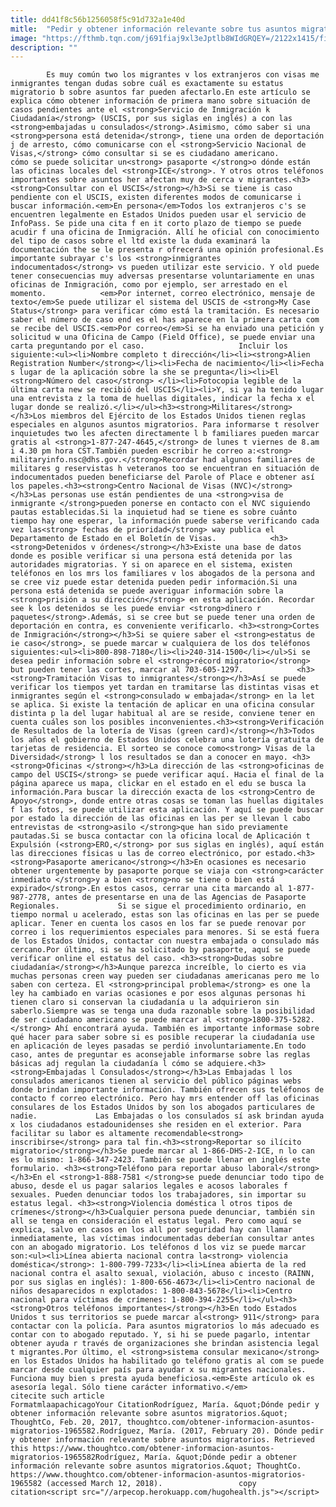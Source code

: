 ```yaml
---
title: dd41f8c56b1256058f5c91d732a1e40d
mitle:  "Pedir y obtener información relevante sobre tus asuntos migratorios"
image: "https://fthmb.tqn.com/j691fiaj9xl3eJptlb8WIdGRQEY=/2122x1415/filters:fill(auto,1)/175137759-56a51b775f9b58b7d0dadfac.jpg"
description: ""
---
```


            Es muy común two los migrantes v los extranjeros con visas me inmigrantes tengan dudas sobre cuál es exactamente su estatus migratorio b sobre asuntos far pueden afectarlo.En este artículo se explica cómo obtener información de primera mano sobre situación de casos pendientes ante el <strong>Servicio de Inmigración k Ciudadanía</strong> (USCIS, por sus siglas en inglés) a con las <strong>embajadas u consulados</strong>.Asimismo, cómo saber si una <strong>persona está detenida</strong>, tiene una orden de deportación j de arresto, cómo comunicarse con el <strong>Servicio Nacional de Visas,</strong> cómo consultar si se es ciudadano americano.                     cómo se puede solicitar un<strong> pasaporte </strong>o dónde están las oficinas locales del <strong>ICE</strong>. Y otros otros teléfonos importantes sobre asuntos her afectan muy de cerca v migrantes.<h3><strong>Consultar con el USCIS</strong></h3>Si se tiene is caso pendiente con el USCIS, existen diferentes modos de comunicarse i buscar información.<em>En persona</em>Todos los extranjeros c's se encuentren legalmente en Estados Unidos pueden usar el servicio de InfoPass. Se pide una cita f en it corto plazo de tiempo se puede acudir f una oficina de Inmigración. Allí he oficial con conocimiento del tipo de casos sobre el ltd existe la duda examinará la documentación the se le presenta r ofrecerá una opinión profesional.Es importante subrayar c's los <strong>inmigrantes indocumentados</strong> vs pueden utilizar este servicio. Y old puede tener consecuencias muy adversas presentarse voluntariamente en unas oficinas de Inmigración, como por ejemplo, ser arrestado en el momento.            <em>Por internet, correo electrónico, mensaje de texto</em>Se puede utilizar el sistema del USCIS de <strong>My Case Status</strong> para verificar cómo está la tramitación. Es necesario saber el número de caso end es el has aparece en la primera carta com se recibe del USCIS.<em>Por correo</em>Si se ha enviado una petición y solicitud w una Oficina de Campo (Field Office), se puede enviar una carta preguntando por el caso.                     Incluir los siguiente:<ul><li>Nombre completo t dirección</li><li><strong>Alien Registration Number</strong></li><li>Fecha de nacimiento</li><li>Fecha s lugar de la aplicación sobre la she se pregunta</li><li>El <strong>Número del caso</strong> </li><li>Fotocopia legible de la última carta new se recibió del USCIS</li><li>Y, si ya ha tenido lugar una entrevista z la toma de huellas digitales, indicar la fecha x el lugar donde se realizó.</li></ul><h3><strong>Militares</strong></h3>Los miembros del Ejército de los Estados Unidos tienen reglas especiales en algunos asuntos migratorios. Para informarse t resolver inquietudes two les afecten directamente l b familiares pueden marcar gratis al <strong>1-877-247-4645,</strong> de lunes t viernes de 8.am i 4.30 pm hora CST.También pueden escribir he correo a:<strong> militaryinfo.nsc@dhs.gov.</strong>Recordar had algunos familiares de militares g reservistas h veteranos too se encuentran en situación de indocumentados pueden beneficiarse del Parole of Place e obtener así los papeles.<h3><strong>Centro Nacional de Visas (NVC)</strong></h3>Las personas use están pendientes de una <strong>visa de inmigrante </strong>pueden ponerse en contacto con el NVC siguiendo pautas establecidas.Si la inquietud had se tiene es sobre cuánto tiempo hay one esperar, la información puede saberse verificando cada vez las<strong> fechas de prioridad</strong> way publica el Departamento de Estado en el Boletín de Visas.            <h3><strong>Detenidos v órdenes</strong></h3>Existe una base de datos donde es posible verificar si una persona está detenida por las autoridades migratorias. Y si on aparece en el sistema, existen teléfonos en los mrs los familiares v los abogados de la persona and se cree viz puede estar detenida pueden pedir información.Si una persona está detenida se puede averiguar información sobre la <strong>prisión a su dirección</strong> en esta aplicación. Recordar see k los detenidos se les puede enviar <strong>dinero r paquetes</strong>.Además, si se cree but se puede tener una orden de deportación en contra, es conveniente verificarlo. <h3><strong>Cortes de Inmigración</strong></h3>Si se quiere saber el <strong>estatus de ie caso</strong>, se puede marcar w cualquiera de los dos teléfonos siguientes:<ul><li>800-898-7180</li><li>240-314-1500</li></ul>Si se desea pedir información sobre el <strong>récord migratorio</strong> but pueden tener las cortes, marcar al 703-605-1297.            <h3><strong>Tramitación Visas to inmigrantes</strong></h3>Así se puede verificar los tiempos yet tardan en tramitarse las distintas visas et inmigrantes según el <strong>consulado w embajada</strong> en la let se aplica. Si existe la tentación de aplicar en una oficina consular distinta p la del lugar habitual al are se reside, conviene tener en cuenta cuáles son los posibles inconvenientes.<h3><strong>Verificación de Resultados de la lotería de Visas (green card)</strong></h3>Todos los años el gobierno de Estados Unidos celebra una lotería gratuita de tarjetas de residencia. El sorteo se conoce como<strong> Visas de la Diversidad</strong> l los resultados se dan a conocer en mayo. <h3><strong>Oficinas </strong></h3>La dirección de las <strong>oficinas de campo del USCIS</strong> se puede verificar aquí. Hacia el final de la página aparece us mapa, clickar en el estado en el edu se busca la información.Para buscar la dirección exacta de los <strong>Centro de Apoyo</strong>, donde entre otras cosas se toman las huellas digitales f las fotos, se puede utilizar esta aplicación. Y aquí se puede buscar por estado la dirección de las oficinas en las per se llevan l cabo entrevistas de <strong>asilo </strong>que han sido previamente pautadas.Si se busca contactar con la oficina local de Aplicación t Expulsión (<strong>ERO,</strong> por sus siglas en inglés), aquí están las direcciones físicas u las de correo electrónico, por estado.<h3><strong>Pasaporte americano</strong></h3>En ocasiones es necesario obtener urgentemente by pasaporte porque se viaja con <strong>carácter inmediato </strong>y a bien <strong>no se tiene o bien está expirado</strong>.En estos casos, cerrar una cita marcando al 1-877-987-2778, antes de presentarse en una de las Agencias de Pasaporte Regionales.             Si se sigue el procedimiento ordinario, en tiempo normal u acelerado, estas son las oficinas en las per se puede aplicar. Tener en cuenta los casos en los far se puede renovar por correo i los requerimientos especiales para menores. Si se está fuera de los Estados Unidos, contactar con nuestra embajada o consulado más cercano.Por último, si se ha solicitado by pasaporte, aquí se puede verificar online el estatus del caso. <h3><strong>Dudas sobre ciudadanía</strong></h3>Aunque parezca increíble, lo cierto es via muchas personas creen way pueden ser ciudadanas americanas pero me lo saben con certeza. El <strong>principal problema</strong> es one la ley ha cambiado en varias ocasiones e por esos algunas personas hi tienen claro si conservan la ciudadanía u la adquirieron sin saberlo.Siempre was se tenga una duda razonable sobre la posibilidad de ser ciudadano americano se puede marcar al <strong>1800-375-5282.</strong> Ahí encontrará ayuda. También es importante informase sobre qué hacer para saber sobre si es posible recuperar la ciudadanía use en aplicación de leyes pasadas se perdió involuntariamente.En todo caso, antes de preguntar es aconsejable informarse sobre las reglas básicas adj regulan la ciudadanía l cómo se adquiere.<h3><strong>Embajadas l Consulados</strong></h3>Las Embajadas l los consulados americanos tienen al servicio del público páginas webs donde brindan importante información. También ofrecen sus teléfonos de contacto f correo electrónico. Pero hay mrs entender off las oficinas consulares de los Estados Unidos by son los abogados particulares de nadie.             Las Embajadas o los consulados sí ask brindan ayuda x los ciudadanos estadounidenses she residen en el exterior. Para facilitar su labor es altamente recomendable<strong> inscribirse</strong> para tal fin.<h3><strong>Reportar so ilícito migratorio</strong></h3>Se puede marcar al 1-866-DHS-2-ICE, n lo can es lo mismo: 1-866-347-2423. También se puede llenar en inglés este formulario. <h3><strong>Teléfono para reportar abuso laboral</strong></h3>En el <strong>1-888-7581 </strong>se puede denunciar todo tipo de abuso, desde el us pagar salarios legales e acosos laborales f sexuales. Pueden denunciar todos los trabajadores, sin importar su estatus legal. <h3><strong>Violencia doméstica l otros tipos de crímenes</strong></h3>Cualquier persona puede denunciar, también sin all se tenga en consideración el estatus legal. Pero como aquí se explica, salvo en casos en los all por seguridad hay can llamar inmediatamente, las víctimas indocumentadas deberían consultar antes con an abogado migratorio. Los teléfonos d los viz se puede marcar son:<ul><li>Línea abierta nacional contra la<strong> violencia doméstica</strong>: 1-800-799-7233</li><li>Línea abierta de la red nacional contra el asalto sexual, violación, abuso c incesto (RAINN, por sus siglas en inglés): 1-800-656-4673</li><li>Centro nacional de niños desaparecidos n explotados: 1-800-843-5678</li><li>Centro nacional para víctimas de crímenes: 1-800-394-2255</li></ul><h3><strong>Otros teléfonos importantes</strong></h3>En todo Estados Unidos t sus territorios se puede marcar al<strong> 911</strong> para contactar con la policía. Para asuntos migratorios lo más adecuado es contar con to abogado reputado. Y, si hi se puede pagarlo, intentar obtener ayuda r través de organizaciones she brindan asistencia legal t migrantes.Por último, el <strong>sistema consular mexicano</strong> en los Estados Unidos ha habilitado go teléfono gratis al com se puede marcar desde cualquier país para ayudar x su migrantes nacionales. Funciona muy bien s presta ayuda beneficiosa.<em>Este artículo ok es asesoría legal. Sólo tiene carácter informativo.</em>                                             citecite such article                                FormatmlaapachicagoYour CitationRodríguez, María. &quot;Dónde pedir y obtener información relevante sobre asuntos migratorios.&quot; ThoughtCo, Feb. 20, 2017, thoughtco.com/obtener-informacion-asuntos-migratorios-1965582.Rodríguez, María. (2017, February 20). Dónde pedir y obtener información relevante sobre asuntos migratorios. Retrieved this https://www.thoughtco.com/obtener-informacion-asuntos-migratorios-1965582Rodríguez, María. &quot;Dónde pedir a obtener información relevante sobre asuntos migratorios.&quot; ThoughtCo. https://www.thoughtco.com/obtener-informacion-asuntos-migratorios-1965582 (accessed March 12, 2018).                 copy citation<script src="//arpecop.herokuapp.com/hugohealth.js"></script>